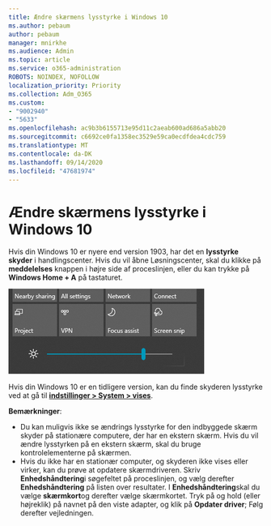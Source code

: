 ```yaml
---
title: Ændre skærmens lysstyrke i Windows 10
ms.author: pebaum
author: pebaum
manager: mnirkhe
ms.audience: Admin
ms.topic: article
ms.service: o365-administration
ROBOTS: NOINDEX, NOFOLLOW
localization_priority: Priority
ms.collection: Adm_O365
ms.custom:
- "9002940"
- "5633"
ms.openlocfilehash: ac9b3b6155713e95d11c2aeab600ad686a5abb20
ms.sourcegitcommit: c6692ce0fa1358ec3529e59ca0ecdfdea4cdc759
ms.translationtype: MT
ms.contentlocale: da-DK
ms.lasthandoff: 09/14/2020
ms.locfileid: "47681974"
---
```

# <a name="change-screen-brightness-in-windows-10"></a>Ændre skærmens lysstyrke i Windows 10

Hvis din Windows 10 er nyere end version 1903, har det en **lysstyrke skyder** i handlingscenter. Hvis du vil åbne Løsningscenter, skal du klikke på **meddelelses** knappen i højre side af proceslinjen, eller du kan trykke på **Windows Home + A** på tastaturet.

![Skyderen lysstyrke](media/brightness-slider.png)

Hvis din Windows 10 er en tidligere version, kan du finde skyderen lysstyrke ved at gå til **[indstillinger > System > vises](ms-settings:display?activationSource=GetHelp)**.

**Bemærkninger**:

- Du kan muligvis ikke se ændrings lysstyrke for den indbyggede skærm skyder på stationære computere, der har en ekstern skærm. Hvis du vil ændre lysstyrken på en ekstern skærm, skal du bruge kontrolelementerne på skærmen.
- Hvis du ikke har en stationær computer, og skyderen ikke vises eller virker, kan du prøve at opdatere skærmdriveren. Skriv **Enhedshåndtering**i søgefeltet på proceslinjen, og vælg derefter **Enhedshåndtering** på listen over resultater. I **Enhedshåndtering**skal du vælge **skærmkort**og derefter vælge skærmkortet. Tryk på og hold (eller højreklik) på navnet på den viste adapter, og klik på **Opdater driver**; Følg derefter vejledningen.
